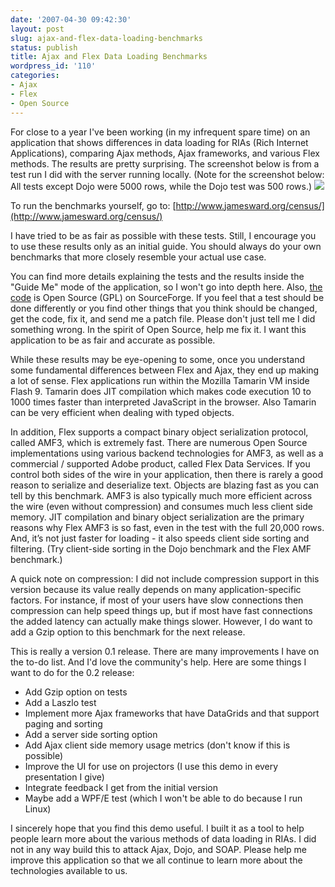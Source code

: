 ```yaml
---
date: '2007-04-30 09:42:30'
layout: post
slug: ajax-and-flex-data-loading-benchmarks
status: publish
title: Ajax and Flex Data Loading Benchmarks
wordpress_id: '110'
categories:
- Ajax
- Flex
- Open Source
---
```


For close to a year I've been working (in my infrequent spare time) on an application that shows differences in data loading for RIAs (Rich Internet Applications), comparing Ajax methods, Ajax frameworks, and various Flex methods.  The results are pretty surprising.  The screenshot below is from a test run I did with the server running locally.  (Note for the screenshot below: All tests except Dojo were 5000 rows, while the Dojo test was 500 rows.)
[![](http://www.jamesward.org/wordpress/wp-content/uploads/2007/04/census.png)](http://www.jamesward.org/census/)

To run the benchmarks yourself, go to:
[http://www.jamesward.org/census/](http://www.jamesward.org/census/)

I have tried to be as fair as possible with these tests.  Still, I encourage you to use these results only as an initial guide.  You should always do your own benchmarks that more closely resemble your actual use case.  

You can find more details explaining the tests and the results inside the "Guide Me" mode of the application, so I won't go into depth here.  Also, [the code](http://sf.net/projects/flexapps) is Open Source (GPL) on SourceForge.  If you feel that a test should be done differently or you find other things that you think should be changed, get the code, fix it, and send me a patch file.  Please don't just tell me I did something wrong.  In the spirit of Open Source, help me fix it.  I want this application to be as fair and accurate as possible.

While these results may be eye-opening to some, once you understand some fundamental differences between Flex and Ajax, they end up making a lot of sense.  Flex applications run within the Mozilla Tamarin VM inside Flash 9.  Tamarin does JIT compilation which makes code execution 10 to 1000 times faster than interpreted JavaScript in the browser.  Also Tamarin can be very efficient when dealing with typed objects.  

In addition, Flex supports a compact binary object serialization protocol, called AMF3, which is extremely fast.  There are numerous Open Source implementations using various backend technologies for AMF3, as well as a commercial / supported Adobe product, called Flex Data Services.  If you control both sides of the wire in your application, then there is rarely a good reason to serialize and deserialize text.  Objects are blazing fast as you can tell by this benchmark.  AMF3 is also typically much more efficient across the wire (even without compression) and consumes much less client side memory.  JIT compilation and binary object serialization are the primary reasons why Flex AMF3 is so fast, even in the test with the full 20,000 rows.  And, it’s not just faster for loading - it also speeds client side sorting and filtering.  (Try client-side sorting in the Dojo benchmark and the Flex AMF benchmark.)

A quick note on compression:  I did not include compression support in this version because its value really depends on many application-specific factors.  For instance, if most of your users have slow connections then compression can help speed things up, but if most have fast connections the added latency can actually make things slower.  However, I do want to add a Gzip option to this benchmark for the next release.

This is really a version 0.1 release.  There are many improvements I have on the to-do list.  And I'd love the community's help.  Here are some things I want to do for the 0.2 release:
 - Add Gzip option on tests
 - Add a Laszlo test
 - Implement more Ajax frameworks that have DataGrids and that support paging and sorting
 - Add a server side sorting option
 - Add Ajax client side memory usage metrics (don't know if this is possible)
 - Improve the UI for use on projectors (I use this demo in every presentation I give)
 - Integrate feedback I get from the initial version
 - Maybe add a WPF/E test (which I won't be able to do because I run Linux)

I sincerely hope that you find this demo useful.  I built it as a tool to help people learn more about the various methods of data loading in RIAs.  I did not in any way build this to attack Ajax, Dojo, and SOAP.  Please help me improve this application so that we all continue to learn more about the technologies available to us.
